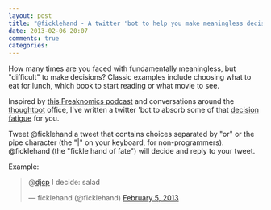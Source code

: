 ```yaml
---
layout: post
title: "@ficklehand - A twitter 'bot to help you make meaningless decisions"
date: 2013-02-06 20:07
comments: true
categories: 
---
```

How many times are you faced with fundamentally meaningless, but "difficult" to
make decisions? Classic examples include choosing what to eat for lunch,
which book to start reading or what movie to see.

Inspired by <a href="http://www.freakonomics.com/2013/01/31/would-you-let-a-coin-toss-decide-your-future-a-new-freakonomics-radio-podcast-3/">this Freaknomics podcast</a> and conversations around the <a href="http://www.thoughtbot.com">thoughtbot</a> office, I've written a twitter 'bot to absorb some of that <a href="http://en.wikipedia.org/wiki/Decision_fatigue">decision fatigue</a> for you.

Tweet @ficklehand a tweet that contains choices separated by "or" or the pipe character (the "|" on your keyboard, for non-programmers). @ficklehand (the "fickle hand of fate") will decide and reply to your tweet.

Example:

<blockquote class="twitter-tweet"><p>@<a href="https://twitter.com/djcp">djcp</a> I decide: salad</p>&mdash; ficklehand (@ficklehand) <a href="https://twitter.com/ficklehand/status/298836653810786304">February 5, 2013</a></blockquote>
<script async src="//platform.twitter.com/widgets.js" charset="utf-8"></script>


